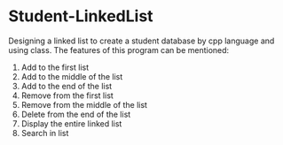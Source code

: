 # Student-LinkedList
Designing a linked list to create a student database by cpp language and using class. The features of this program can be mentioned:
1) Add to the first list
2) Add to the middle of the list
3) Add to the end of the list
4) Remove from the first list
5) Remove from the middle of the list
6) Delete from the end of the list
7) Display the entire linked list
8) Search in list
